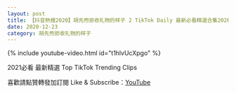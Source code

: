 ```yaml
---
layout: post
title: 【抖音熱搜2020】胡先煦拒收礼物的样子 2 TikTok Daily 最新必看精選合集2020 12 23
date: 2020-12-23
category: 胡先煦拒收礼物的样子
---
```


{% include youtube-video.html id="t1hlvUcXpgo" %}

2021必看 最新精選 Top TikTok Trending Clips

喜歡請點贊轉發加訂閱 Like & Subscribe：[YouTube](https://www.youtube.com/channel/UCAoR7VcanIPd04uEq_GIylA/videos)

